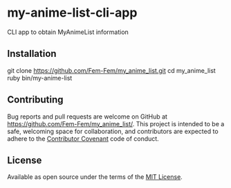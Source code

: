 # my-anime-list-cli-app
CLI app to obtain MyAnimeList information

## Installation

  git clone https://github.com/Fem-Fem/my_anime_list.git
  cd my_anime_list
  ruby bin/my-anime-list
  
## Contributing

Bug reports and pull requests are welcome on GitHub at https://github.com/Fem-Fem/my_anime_list/. This project is intended to be a safe, welcoming space for collaboration, and contributors are expected to adhere to the [Contributor Covenant](contributor-covenant.org) code of conduct.

## License

Available as open source under the terms of the [MIT License](http://opensource.org/licenses/MIT).
